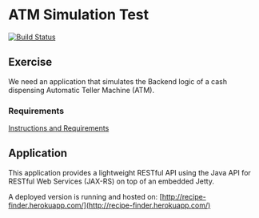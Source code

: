 # ATM Simulation Test

[![Build Status](https://travis-ci.org/golimpio/recipe-finder.png?branch=master)](https://travis-ci.org/golimpio/recipe-finder)


## Exercise

We need an application that simulates the Backend logic of a cash dispensing Automatic Teller Machine (ATM).

### Requirements
[Instructions and Requirements](https://github.com/golimpio/atm-simulation/blob/master/INSTRUCTIONS.md)


## Application

This application provides a lightweight RESTful API using the Java API for RESTful Web Services (JAX-RS) on top of an embedded Jetty.

A deployed version is running and hosted on: [http://recipe-finder.herokuapp.com/](http://recipe-finder.herokuapp.com/)

